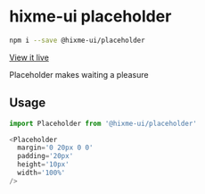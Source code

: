 # hixme-ui placeholder

```bash
npm i --save @hixme-ui/placeholder
```
[View it live](https://hixme.github.io/hixme-ui/placeholder)

Placeholder makes waiting a pleasure

## Usage

```javascript
import Placeholder from '@hixme-ui/placeholder'

<Placeholder
  margin='0 20px 0 0'
  padding='20px'
  height='10px'
  width='100%'
/>

```

